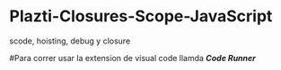 # Plazti-Closures-Scope-JavaScript
scode, hoisting, debug y closure

#Para correr usar la extension de visual code llamda ***Code Runner***
